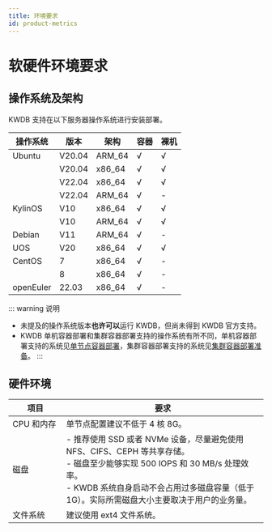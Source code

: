 ```yaml
---
title: 环境要求
id: product-metrics
---
```


# 软硬件环境要求

## 操作系统及架构

KWDB 支持在以下服务器操作系统进行安装部署。

| 操作系统 | 版本 | 架构 | 容器| 裸机 |
| --- | --- | --- | --- | --- |
| Ubuntu | V20.04 | ARM_64 | √ | √ |
|  | V20.04 | x86_64 | √ | √ |
|  | V22.04 | x86_64 | √ | √ |
|  | V22.04 | ARM_64 | √ | - |
| KylinOS | V10 | x86_64 | √ | √ |
|  | V10 | ARM_64 | √ | √ |
| Debian | V11 | ARM_64 | √ | - |
| UOS | V20 | x86_64 | √ | √ |
| CentOS | 7 | x86_64 | √ | - |
|  | 8 | x86_64 | √ | - |
| openEuler | 22.03 | x86_64 | √ | - |

::: warning 说明

- 未提及的操作系统版本**也许可以**运行 KWDB，但尚未得到 KWDB 官方支持。
- KWDB 单机容器部署和集群容器部署支持的操作系统有所不同，单机容器部署支持的系统见[单节点容器部署](../quickstart/install-kaiwudb/quickstart-docker.md)，集群容器部署支持的系统见[集群容器部署准备](../deployment/docker/before-deploy-docker.md)。
:::

## 硬件环境

| <div style="width:90px">项目</div>  | 要求                                                                                                                                                                                                 |
| ---------- | -------------------------------------------------------------------------------------------------------------------------------------------------------------------------------------------------------- |
| CPU 和内存 | 单节点配置建议不低于 4 核 8G。                                                                                                                                                                           |
| 磁盘       | - 推荐使用 SSD 或者 NVMe 设备，尽量避免使用 NFS、CIFS、CEPH 等共享存储。<br> - 磁盘至少能够实现 500 IOPS 和 30 MB/s 处理效率。<br> - KWDB 系统自身启动不会占用过多磁盘容量（低于 1G）。实际所需磁盘大小主要取决于用户的业务量。 |
| 文件系统   | 建议使用 ext4 文件系统。                                                                                                                                                                                 |
